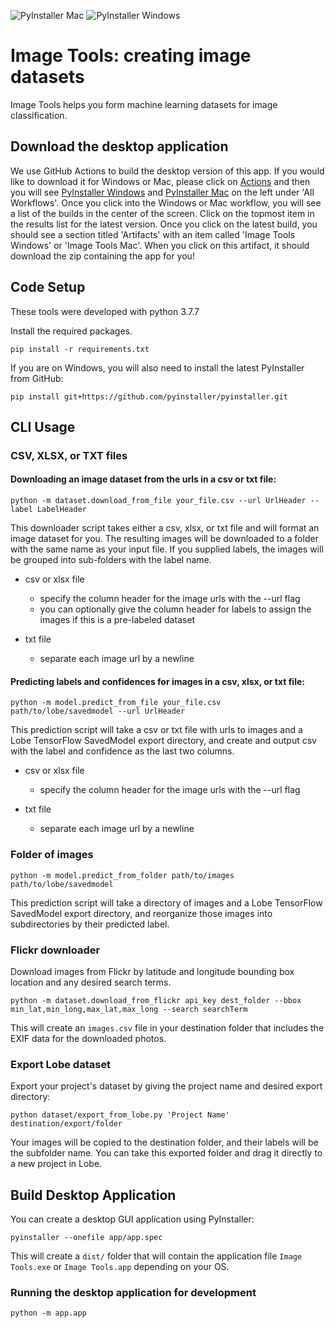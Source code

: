 ![PyInstaller Mac](https://github.com/lobe/image-tools/workflows/PyInstaller%20Mac/badge.svg) ![PyInstaller Windows](https://github.com/lobe/image-tools/workflows/PyInstaller%20Windows/badge.svg)
# Image Tools: creating image datasets
Image Tools helps you form machine learning datasets for image classification.

## Download the desktop application
We use GitHub Actions to build the desktop version of this app. If you would like to download it for
Windows or Mac, please click on [Actions](https://github.com/lobe/image-tools/actions) and then 
you will see [PyInstaller Windows](https://github.com/lobe/image-tools/actions?query=workflow%3A%22PyInstaller+Windows%22)
and [PyInstaller Mac](https://github.com/lobe/image-tools/actions?query=workflow%3A%22PyInstaller+Mac%22)
on the left under 'All Workflows'. Once you click into the Windows or Mac workflow, you will see a list of the builds
in the center of the screen. Click on the topmost item in the results list for the latest version. Once you click
on the latest build, you should see a section titled 'Artifacts' with an item called 'Image Tools Windows' or 
'Image Tools Mac'. When you click on this artifact, it should download the zip containing the app for you!

## Code Setup
These tools were developed with python 3.7.7

Install the required packages.
```shell script
pip install -r requirements.txt
```
If you are on Windows, you will also need to install the latest PyInstaller from GitHub:
```shell script
pip install git+https://github.com/pyinstaller/pyinstaller.git
```

## CLI Usage
### CSV, XLSX, or TXT files
#### Downloading an image dataset from the urls in a csv or txt file:
```shell script
python -m dataset.download_from_file your_file.csv --url UrlHeader --label LabelHeader
```
This downloader script takes either a csv, xlsx, or txt file and will format an image dataset for you. The resulting images 
will be downloaded to a folder with the same name as your input file. If you supplied labels, the images will be 
grouped into sub-folders with the label name.

* csv or xlsx file
  * specify the column header for the image urls with the --url flag
  * you can optionally give the column header for labels to assign the images if this is a pre-labeled dataset
  
* txt file
  * separate each image url by a newline

#### Predicting labels and confidences for images in a csv, xlsx, or txt file:
```shell script
python -m model.predict_from_file your_file.csv path/to/lobe/savedmodel --url UrlHeader
```
This prediction script will take a csv or txt file with urls to images and a Lobe TensorFlow SavedModel export directory, 
and create and output csv with the label and confidence as the last two columns.

* csv or xlsx file
  * specify the column header for the image urls with the --url flag
  
* txt file
  * separate each image url by a newline
  
### Folder of images
```shell script
python -m model.predict_from_folder path/to/images path/to/lobe/savedmodel
```
This prediction script will take a directory of images and a Lobe TensorFlow SavedModel export directory, 
and reorganize those images into subdirectories by their predicted label.
  
  
### Flickr downloader
Download images from Flickr by latitude and longitude bounding box location and any desired search terms.
```shell script
python -m dataset.download_from_flickr api_key dest_folder --bbox min_lat,min_long,max_lat,max_long --search searchTerm
```
This will create an `images.csv` file in your destination folder that includes the EXIF data for the downloaded photos.
  
  
### Export Lobe dataset
Export your project's dataset by giving the project name and desired export directory:
```shell script
python dataset/export_from_lobe.py 'Project Name' destination/export/folder
```
Your images will be copied to the destination folder, and their labels will be the subfolder name. You can take this
exported folder and drag it directly to a new project in Lobe.

  
## Build Desktop Application
You can create a desktop GUI application using PyInstaller:

```shell script
pyinstaller --onefile app/app.spec
```

This will create a `dist/` folder that will contain the application file `Image Tools.exe` or `Image Tools.app`
depending on your OS.

### Running the desktop application for development
```shell script
python -m app.app
```
